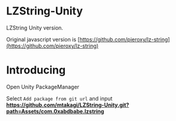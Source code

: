 # LZString-Unity

LZString Unity version.

Original javascript version is [https://github.com/pieroxy/lz-string](https://github.com/pieroxy/lz-string)

# Introducing

Open Unity PackageManager

Select `Add package from git url` and input **https://github.com/mtakagi/LZString-Unity.git?path=Assets/com.0xabdbabe.lzstring**
